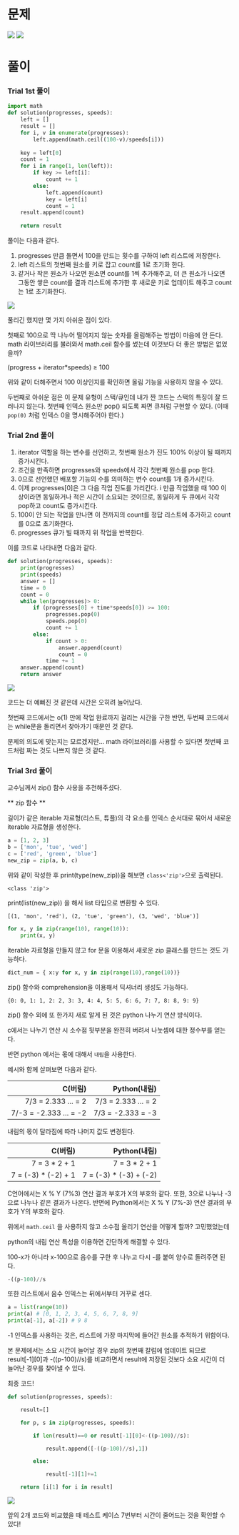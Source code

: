 # 문제
![](https://images.velog.io/images/bae12/post/cf96a793-6b07-4728-965d-95511da72f24/image.png)
![](https://images.velog.io/images/bae12/post/40442f71-51e8-46d5-bc16-7bfa0348e586/image.png)

# 풀이

### Trial 1st 풀이

```python
import math
def solution(progresses, speeds):
    left = []
    result = []
    for i, v in enumerate(progresses):
        left.append(math.ceil((100-v)/speeds[i]))
    
    key = left[0]
    count = 1
    for i in range(1, len(left)):
        if key >= left[i]:
            count += 1
        else:
            left.append(count)
            key = left[i]
            count = 1
    result.append(count)
        
    return result
```

풀이는 다음과 같다.

1. progresses 만큼 돌면서 100을 만드는 횟수를 구하여 left 리스트에 저장한다.
2. left 리스트의 첫번째 원소를 키로 잡고 count를 1로 초기화 한다.
3. 같거나 작은 원소가 나오면 원소면 count를 1씩 추가해주고, 더 큰 원소가 나오면 그동안 쌓은 count를 결과 리스트에 추가한 후 새로운 키로 업데이트 해주고 count는 1로 초기화한다.

![](https://images.velog.io/images/bae12/post/9c4a6906-0be8-4a6d-93e3-3aadfe93aadf/image.png)

풀리긴 했지만 몇 가지 아쉬운 점이 있다.

첫째로 100으로 딱 나누어 떨어지지 않는 숫자를 올림해주는 방법이 마음에 안 든다. math 라이브러리를 불러와서 math.ceil 함수를 썼는데 이것보다 더 좋은 방법은 없었을까?

(progress + iterator*speeds) ≥ 100

위와 같이 더해주면서 100 이상인지를 확인하면 올림 기능을 사용하지 않을 수 있다. 

두번째로 아쉬운 점은 이 문제 유형이 스택/큐인데 내가 짠 코드는 스택의 특징이 잘 드러나지 않는다. 첫번째 인덱스 원소만 pop() 되도록 짜면 큐처럼 구현할 수 있다. (이때 `pop(0)` 처럼 인덱스 0을 명시해주어야 한다.)

### Trial 2nd 풀이

1. iterator 역할을 하는 변수를 선언하고, 첫번째 원소가 진도 100% 이상이 될 때까지 증가시킨다. 
2. 조건을 만족하면 progresses와 speeds에서 각각 첫번째 원소를 pop 한다.
3. 0으로 선언했던 배포할 기능의 수를 의미하는 변수 count를 1개 증가시킨다.
4. 이제 progresses[0]은 그 다음 작업 진도를 가리킨다. i 만큼 작업했을 때 100 이상이라면 동일하거나 적은 시간이 소요되는 것이므로, 동일하게 두 큐에서 각각 pop하고 count도 증가시킨다.
5. 100이 안 되는 작업을 만나면 이 전까지의 count를 정답 리스트에 추가하고 count를 0으로 초기화한다.
6. progresses 큐가 빌 때까지 위 작업을 반복한다. 

이를 코드로 나타내면 다음과 같다.

```python
def solution(progresses, speeds):
    print(progresses)
    print(speeds)
    answer = []
    time = 0
    count = 0
    while len(progresses)> 0:
        if (progresses[0] + time*speeds[0]) >= 100:
            progresses.pop(0)
            speeds.pop(0)
            count += 1
        else:
            if count > 0:
                answer.append(count)
                count = 0
            time += 1
    answer.append(count)
    return answer
```

![](https://images.velog.io/images/bae12/post/2baea5c4-9202-411d-9ba6-03121e3b86dc/image.png)

코드는 더 예뻐진 것 같은데 시간은 오히려 늘어났다.

첫번째 코드에서는 o(1) 만에 작업 완료까지 걸리는 시간을 구한 반면, 두번째 코드에서는 while문을 돌리면서 찾아가기 때문인 것 같다.

문제의 의도에 맞는지는 모르겠지만... math 라이브러리를 사용할 수 있다면 첫번째 코드처럼 짜는 것도 나쁘지 않은 것 같다.

### Trial 3rd 풀이

교수님께서 zip() 함수 사용을 추천해주셨다.

** zip 함수 **

길이가 같은 iterable 자료형(리스트, 튜플)의 각 요소를 인덱스 순서대로 묶어서 새로운 iterable 자료형을 생성한다.

```python
a = [1, 2, 3]
b = ['mon', 'tue', 'wed']
c = ['red', 'green', 'blue']
new_zip = zip(a, b, c)
```

위와 같이 작성한 후 print(type(new_zip))을 해보면 `class<'zip'>`으로 출력된다.

 `<class 'zip'>`

print(list(new_zip)) 을 해서 list 타입으로 변환할 수 있다.

 `[(1, 'mon', 'red'), (2, 'tue', 'green'), (3, 'wed', 'blue')]`

```python
for x, y in zip(range(10), range(10)):
	print(x, y)
```

iterable 자료형을 만들지 않고 for 문을 이용해서 새로운 zip 클래스를 만드는 것도 가능하다.

```python
dict_num = { x:y for x, y in zip(range(10),range(10))}
```

zip() 함수와 comprehension을 이용해서 딕셔너리 생성도 가능하다.

`{0: 0, 1: 1, 2: 2, 3: 3, 4: 4, 5: 5, 6: 6, 7: 7, 8: 8, 9: 9}`

zip() 함수 외에 또 한가지 새로 알게 된 것은 python 나누기 연산 방식이다.

c에서는 나누기 연산 시 소수점 뒷부분을 완전히 버려서 나눗셈에 대한 정수부를 얻는다.

반면 python 에서는 몫에 대해서 `내림`을 사용한다.

예시와 함께 살펴보면 다음과 같다.

| C(버림) | Python(내림) |
| -----: | -----: |
|7/3 = 2.333 ... = 2|7/3 = 2.333 ... = 2|
|7/-3 = -2.333 ... = -2|7/3 = -2.333 = -3|

내림의 몫이 달라짐에 따라 나머지 값도 변경된다. 

| C(버림) | Python(내림) |
| -----: | -----: |
|7 = 3 * 2 + 1|7 = 3 * 2 + 1|
|7 = (-3) * (-2) + 1|7 = (-3) * (-3) + (-2)|



C언어에서는 X % Y  (7%3) 연산 결과 부호가 X의 부호와 같다. 또한, 3으로 나누나 -3으로 나누나 같은 결과가 나온다. 반면에 Python에서는 X % Y (7%-3) 연산 결과의 부호가 Y의 부호와 같다.

위에서 `math.ceil` 을 사용하지 않고 소수점 올리기 연산을 어떻게 할까? 고민했었는데

python의 내림 연산 특성을 이용하면 간단하게 해결할 수 있다.

100-x가 아니라 x-100으로 음수를 구한 후 나누고 다시 -를 붙여 양수로 돌려주면 된다.

```python
-((p-100)//s
```

또한 리스트에서 음수 인덱스는 뒤에서부터 거꾸로 센다.

```python
a = list(range(10))
print(a) # [0, 1, 2, 3, 4, 5, 6, 7, 8, 9]
print(a[-1], a[-2]) # 9 8
```

-1 인덱스를 사용하는 것은, 리스트에 가장 마지막에 들어간 원소를 추적하기 위함이다.

본 문제에서는 소요 시간이 늘어날 경우 zip의 첫번째 칼럼에 업데이트 되므로 result[-1][0]과 -((p-100)//s)를 비교하면서 result에 저장된 것보다 소요 시간이 더 늘어난 경우를 찾아낼 수 있다.

최종 코드!

```python
def solution(progresses, speeds):

    result=[]

    for p, s in zip(progresses, speeds):

        if len(result)==0 or result[-1][0]<-((p-100)//s):

            result.append([-((p-100)//s),1])

        else:

            result[-1][1]+=1

    return [i[1] for i in result]
```

![](https://images.velog.io/images/bae12/post/961f86c1-9f77-4859-be8b-d0ffea164801/image.png)

앞의 2개 코드와 비교했을 때 테스트 케이스 7번부터 시간이 줄어드는 것을 확인할 수 있다!
